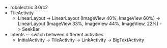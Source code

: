 - robolectric 3.0rc2
- TileActivity
    - LinearLayout 
        -> LinearLayout (ImageView 40%, ImageView 60%)
        -> LinearLayout (ImageView 33%, ImageView 44%, ImageView, 22%)
        -> SeekBar
- Intents -- switch between different activities
    - InitialActivity
        -> TileActivity
        -> LinkActivity
        -> BigTextActivity
